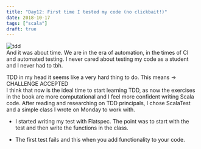 ```yaml
---
title: "Day12: First time I tested my code (no clickbait!)"
date: 2018-10-17
tags: ["scala"]
draft: true 
---
```


![tdd](/images/test_meme.jpg)  
And it was about time. We are in the era of automation, in the times of CI and automated testing. I never cared about testing my code as a student and I never had to tbh.  

TDD in my head it seems like a very hard thing to do. This means -> CHALLENGE ACCEPTED  
I think that now is the ideal time to start learning TDD, as now the exercises in the book are more computational and I feel more confident writing Scala code.  After reading and researching on TDD principals, I chose ScalaTest and a simple class I wrote on Monday to work with.

* I started writing my test with Flatspec. The point was to start with the test and then write the functions in the class.

* The first test fails and this when you add functionality to your code.
